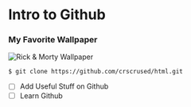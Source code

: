# Intro to Github
### My Favorite Wallpaper
![Rick & Morty Wallpaper](https://image-2.uhdpaper.com/wallpaper/rick-and-morty-space-cruiser-4k-wallpaper-uhdpaper.com-375@2@a.jpg)
```
$ git clone https://github.com/crscrused/html.git
```
- [ ] Add Useful Stuff on Github
- [ ] Learn Github
